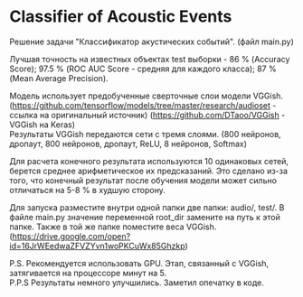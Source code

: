 # Classifier of Acoustic Events
Решение задачи "Классификатор акустических событий". (файл main.py)

Лучшая точность на известных объектах test выборки - 86 % (Accuracy Score); 97.5 % (ROC AUC Score - средняя для каждого класса); 87 % (Mean Average Precision).  

Модель использует предобученные сверточные слои модели VGGish. 
(https://github.com/tensorflow/models/tree/master/research/audioset - ссылка на оригинальный источник)
(https://github.com/DTaoo/VGGish - VGGish на Keras)  
Результаты VGGish передаются сети с тремя слоями. (800 нейронов, дропаут, 800 нейронов, дропаут, ReLU, 8 нейронов, Softmax)

Для расчета конечного результата используются 10 одинаковых сетей, берется среднее арифметическое их предсказаний. Это сделано из-за того, что конечный результат после обучения модели может сильно отличаться на 5-8 % в худшую сторону.

Для запуска разместите внутри одной папки две папки: audio/, test/.
В файле main.py значение переменной root_dir замените на путь к этой папке. Также в той же папке поместите веса VGGish. (https://drive.google.com/open?id=16JrWEedwaZFVZYvn1woPKCuWx85Ghzkp)  

P.S. Рекомендуется использовать GPU. Этап, связанный с VGGish, затягивается на процессоре минут на 5.  
P.P.S Результаты немного улучшились. Заметил опечатку в коде.
